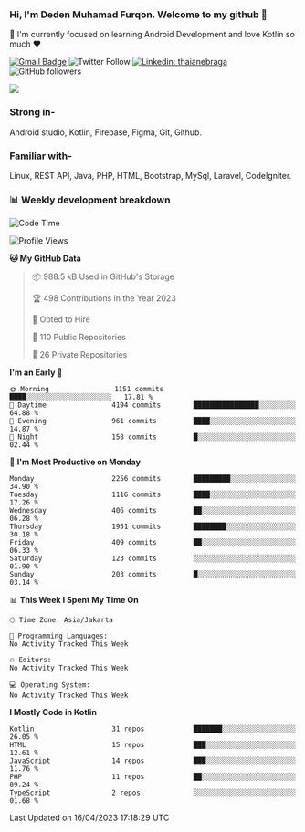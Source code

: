 ### Hi, I'm Deden Muhamad Furqon. Welcome to my github 👋

<!--
**furqoncreative/furqoncreative** is a ✨ _special_ ✨ repository because its `README.md` (this file) appears on your GitHub profile.

Here are some ideas to get you started:

- 🔭 I’m currently working on ...
- 👯 I’m looking to collaborate on ...
- 🤔 I’m looking for help with ...
- 💬 Ask me about ...
- 📫 How to reach me: ...
- 😄 Pronouns: ...
- ⚡ Fun fact: ...
-->

  🌱 I'm currently focused on learning Android Development and love Kotlin so much ❤ 

[![Gmail Badge](https://img.shields.io/badge/-furqoncreative24@gmail.com-c14438?style=flat-square&logo=Gmail&logoColor=white&link=mailto:furqoncreative24@gmail.com)](mailto:furqoncreative24@gmail.com)
![Twitter Follow](https://img.shields.io/twitter/follow/furqoncreative?label=Follow)
[![Linkedin: thaianebraga](https://img.shields.io/badge/-Deden_Muhamad_Furqon-blue?style=flat-square&logo=Linkedin&logoColor=white&link=https://www.linkedin.com/in/anmol-p-singh/)](https://www.linkedin.com/in/furqoncreative/)
![GitHub followers](https://img.shields.io/github/followers/furqoncreative?label=Follow&style=social)

<img src="https://github-readme-stats.sera5-dev.vercel.app/api?username=furqoncreative&hide=stars&show_icons=true&count_private=true&include_all_commits=true&title_color=#008080&icon_color=#008080&hide_border=true" width="">

### Strong in-

Android studio, Kotlin, Firebase, Figma, Git, Github.

### Familiar with-
Linux, REST API, Java, PHP, HTML, Bootstrap, MySql, Laravel, CodeIgniter.

### 📊 Weekly development breakdown

<!--START_SECTION:waka-->
![Code Time](http://img.shields.io/badge/Code%20Time-1%2C284%20hrs%2028%20mins-blue)

![Profile Views](http://img.shields.io/badge/Profile%20Views-0-blue)

**🐱 My GitHub Data** 

> 📦 988.5 kB Used in GitHub's Storage 
 > 
> 🏆 498 Contributions in the Year 2023
 > 
> 💼 Opted to Hire
 > 
> 📜 110 Public Repositories 
 > 
> 🔑 26 Private Repositories 
 > 
**I'm an Early 🐤** 

```text
🌞 Morning                1151 commits        ████░░░░░░░░░░░░░░░░░░░░░   17.81 % 
🌆 Daytime                4194 commits        ████████████████░░░░░░░░░   64.88 % 
🌃 Evening                961 commits         ████░░░░░░░░░░░░░░░░░░░░░   14.87 % 
🌙 Night                  158 commits         █░░░░░░░░░░░░░░░░░░░░░░░░   02.44 % 
```
📅 **I'm Most Productive on Monday** 

```text
Monday                   2256 commits        █████████░░░░░░░░░░░░░░░░   34.90 % 
Tuesday                  1116 commits        ████░░░░░░░░░░░░░░░░░░░░░   17.26 % 
Wednesday                406 commits         ██░░░░░░░░░░░░░░░░░░░░░░░   06.28 % 
Thursday                 1951 commits        ████████░░░░░░░░░░░░░░░░░   30.18 % 
Friday                   409 commits         ██░░░░░░░░░░░░░░░░░░░░░░░   06.33 % 
Saturday                 123 commits         ░░░░░░░░░░░░░░░░░░░░░░░░░   01.90 % 
Sunday                   203 commits         █░░░░░░░░░░░░░░░░░░░░░░░░   03.14 % 
```


📊 **This Week I Spent My Time On** 

```text
🕑︎ Time Zone: Asia/Jakarta

💬 Programming Languages: 
No Activity Tracked This Week

🔥 Editors: 
No Activity Tracked This Week

💻 Operating System: 
No Activity Tracked This Week
```

**I Mostly Code in Kotlin** 

```text
Kotlin                   31 repos            ███████░░░░░░░░░░░░░░░░░░   26.05 % 
HTML                     15 repos            ███░░░░░░░░░░░░░░░░░░░░░░   12.61 % 
JavaScript               14 repos            ███░░░░░░░░░░░░░░░░░░░░░░   11.76 % 
PHP                      11 repos            ██░░░░░░░░░░░░░░░░░░░░░░░   09.24 % 
TypeScript               2 repos             ░░░░░░░░░░░░░░░░░░░░░░░░░   01.68 % 
```




 Last Updated on 16/04/2023 17:18:29 UTC
<!--END_SECTION:waka-->
